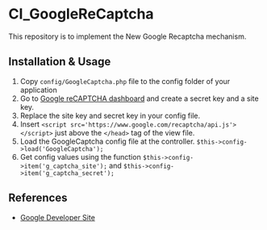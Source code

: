 # CI_GoogleReCaptcha
This repository is to implement the New Google Recaptcha mechanism.
## Installation & Usage
1. Copy `config/GoogleCaptcha.php` file to the config folder of your application
2. Go to [Google reCAPTCHA dashboard](https://www.google.com/recaptcha/admin#list) and create a secret key and a  site key.
3. Replace the site key and secret key in your config file.
4. Insert `<script src='https://www.google.com/recaptcha/api.js'></script>` just above the `</head>` tag of the view file.
5. Load the GoogleCaptcha config file at the controller. `$this->config->load('GoogleCaptcha');`
6. Get config values using the function `$this->config->item('g_captcha_site');` and `$this->config->item('g_captcha_secret');`

## References
* [Google Developer Site](https://developers.google.com/recaptcha/docs/verify)
